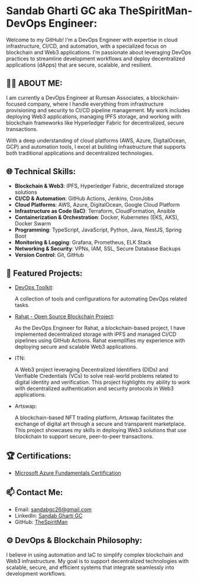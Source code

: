 # Sandab Gharti GC aka TheSpiritMan- DevOps Engineer:
Welcome to my GitHub! I'm a DevOps Engineer with expertise in cloud infrastructure, CI/CD, and automation, with a specialized focus on blockchain and Web3 applications. I’m passionate about leveraging DevOps practices to streamline development workflows and deploy decentralized applications (dApps) that are secure, scalable, and resilient.

## 👨‍💻 ABOUT ME:
I am currently a DevOps Engineer at Rumsan Associates, a blockchain-focused company, where I handle everything from infrastructure provisioning and security to CI/CD pipeline management. My work includes deploying Web3 applications, managing IPFS storage, and working with blockchain frameworks like Hyperledger Fabric for decentralized, secure transactions.

With a deep understanding of cloud platforms (AWS, Azure, DigitalOcean, GCP) and automation tools, I excel at building infrastructure that supports both traditional applications and decentralized technologies.

## 🌐 Technical Skills:
- <b>Blockchain & Web3</b>: IPFS, Hyperledger Fabric, decentralized storage solutions
- <b>CI/CD & Automation</b>: GitHub Actions, Jenkins, CronJobs
- <b>Cloud Platforms</b>: AWS, Azure, DigitalOcean, Google Cloud Platform
- <b>Infrastructure as Code (IaC)</b>: Terraform, CloudFormation, Ansible
- <b>Containerization & Orchestration</b>: Docker, Kubernetes (EKS, AKS), Docker Swarm
- <b>Programming</b>: TypeScript, JavaScript, Python, Java, NestJS, Spring Boot
- <b>Monitoring & Logging</b>: Grafana, Prometheus, ELK Stack
- <b>Networking & Security</b>: VPNs, IAM, SSL, Secure Database Backups
- <b>Version Control</b>: Git, GitHub


## 🚀 Featured Projects:
- [DevOps Toolkit](https://github.com/TheSpiritMan/DevOps-Tools):

    A collection of tools and configurations for automating DevOps related tasks.

- [Rahat - Open Source Blockchain Project](https://github.com/rahataid):

    As the DevOps Engineer for Rahat, a blockchain-based project, I have implemented decentralized storage with IPFS and managed CI/CD pipelines using GitHub Actions. Rahat exemplifies my experience with deploying secure and scalable Web3 applications.

- ITN:

    A Web3 project leveraging Decentralized Identifiers (DIDs) and Verifiable Credentials (VCs) to solve real-world problems related to digital identity and verification. This project highlights my ability to work with decentralized authentication and security protocols in Web3 applications.

- Artswap:

    A blockchain-based NFT trading platform, Artswap facilitates the exchange of digital art through a secure and transparent marketplace. This project showcases my skills in deploying Web3 solutions that use blockchain to support secure, peer-to-peer transactions.


## 🏆 Certifications:
- [Microsoft Azure Fundamentals Certification](https://www.credly.com/badges/681fc082-9f21-46cd-b1b6-5e0ca8823b2d)

## 📫 Contact Me:
- Email: sandabgc26@gmail.com
- LinkedIn: [Sandab Gharti GC](https://www.linkedin.com/in/thespiritman/)
- GitHub: [TheSpiritMan](https://github.com/TheSpiritMan)


## ⚙️ DevOps & Blockchain Philosophy:
I believe in using automation and IaC to simplify complex blockchain and Web3 infrastructure. My goal is to support decentralized technologies with scalable, secure, and efficient systems that integrate seamlessly into development workflows.

